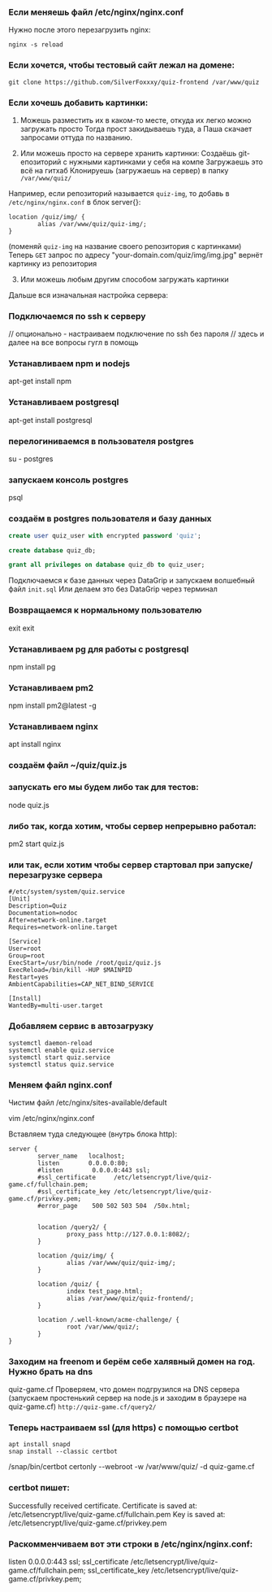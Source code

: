 ### Если меняешь файл /etc/nginx/nginx.conf

Нужно после этого перезагрузить nginx:

`nginx -s reload`


### Если хочется, чтобы тестовый сайт лежал на домене:

`git clone https://github.com/SilverFoxxxy/quiz-frontend /var/www/quiz`


### Если хочешь добавить картинки:

1. Можешь разместить их в каком-то месте, откуда их легко можно загружать просто
Тогда прост закидываешь туда, а Паша скачает запросами оттуда по названию.

2. Или можешь просто на сервере хранить картинки:
Создаёшь git-епозиторий с нужными картинками у себя на компе
Загружаешь это всё на гитхаб
Клонируешь (загружаешь на сервер) в папку `/var/www/quiz/`

Например, если репозиторий называется `quiz-img`, то добавь в `/etc/nginx/nginx.conf` в блок server{}:

```
location /quiz/img/ {
        alias /var/www/quiz/quiz-img/;
}
```
(поменяй `quiz-img` на название своего репозитория с картинками)
Теперь `GET` запрос по адресу "your-domain.com/quiz/img/img.jpg" вернёт картинку из репозитория

3. Или можешь любым другим способом загружать картинки

Дальше вся изначальная настройка сервера:

### Подключаемся по ssh к серверу

// опционально - настраиваем подключение по ssh без пароля
// здесь и далее на все вопросы гугл в помощь

### Устанавливаем npm и nodejs
apt-get install npm

### Устанавливаем postgresql

apt-get install postgresql

### перелогиниваемся в пользователя postgres
su - postgres

### запускаем консоль postgres
psql

### создаём в postgres пользователя и базу данных
```sql
create user quiz_user with encrypted password 'quiz';

create database quiz_db;

grant all privileges on database quiz_db to quiz_user;
```

Подключаемся к базе данных через DataGrip и запускаем волшебный файл `init.sql`
Или делаем это без DataGrip через терминал


### Возвращаемся к нормальному пользователю
exit
exit
### Устанавливаем pg для работы с postgresql
npm install pg

### Устанавливаем pm2
npm install pm2@latest -g

### Устанавливаем nginx
apt install nginx



### создаём файл ~/quiz/quiz.js
### запускать его мы будем либо так для тестов:

node quiz.js

### либо так, когда хотим, чтобы сервер непрерывно работал:
pm2 start quiz.js

### или так, если хотим чтобы сервер стартовал при запуске/перезагрузке сервера

```
#/etc/system/system/quiz.service
[Unit]
Description=Quiz
Documentation=nodoc
After=network-online.target
Requires=network-online.target

[Service]
User=root
Group=root
ExecStart=/usr/bin/node /root/quiz/quiz.js
ExecReload=/bin/kill -HUP $MAINPID
Restart=yes
AmbientCapabilities=CAP_NET_BIND_SERVICE

[Install]
WantedBy=multi-user.target
```

### Добавляем сервис в автозагрузку

```
systemctl daemon-reload
systemctl enable quiz.service
systemctl start quiz.service
systemctl status quiz.service
```

### Меняем файл nginx.conf
Чистим файл /etc/nginx/sites-available/default

vim /etc/nginx/nginx.conf

Вставляем туда следующее (внутрь блока http):

```
server {
        server_name   localhost;
        listen        0.0.0.0:80;
        #listen        0.0.0.0:443 ssl;
        #ssl_certificate     /etc/letsencrypt/live/quiz-game.cf/fullchain.pem;
        #ssl_certificate_key /etc/letsencrypt/live/quiz-game.cf/privkey.pem;
        #error_page    500 502 503 504  /50x.html;


        location /query2/ {
                proxy_pass http://127.0.0.1:8082/;
        }

        location /quiz/img/ {
                alias /var/www/quiz/quiz-img/;
        }

        location /quiz/ {
                index test_page.html;
                alias /var/www/quiz/quiz-frontend/;
        }

        location /.well-known/acme-challenge/ {
                root /var/www/quiz/;
        }
}
```

### Заходим на freenom и берём себе халявный домен на год. Нужно брать на dns
quiz-game.cf
Проверяем, что домен подгрузился на DNS сервера (запускаем простенький сервер на node.js и заходим в браузере на quiz-game.cf)
`http://quiz-game.cf/query2/`

### Теперь настраиваем ssl (для https) с помощью certbot
```
apt install snapd
snap install --classic certbot
```

/snap/bin/certbot certonly --webroot -w /var/www/quiz/ -d quiz-game.cf

### certbot пишет:
Successfully received certificate.
Certificate is saved at: /etc/letsencrypt/live/quiz-game.cf/fullchain.pem
Key is saved at:         /etc/letsencrypt/live/quiz-game.cf/privkey.pem

### Раскомменчиваем вот эти строки в /etc/nginx/nginx.conf:
listen        0.0.0.0:443 ssl;
ssl_certificate     /etc/letsencrypt/live/quiz-game.cf/fullchain.pem;
ssl_certificate_key /etc/letsencrypt/live/quiz-game.cf/privkey.pem;
